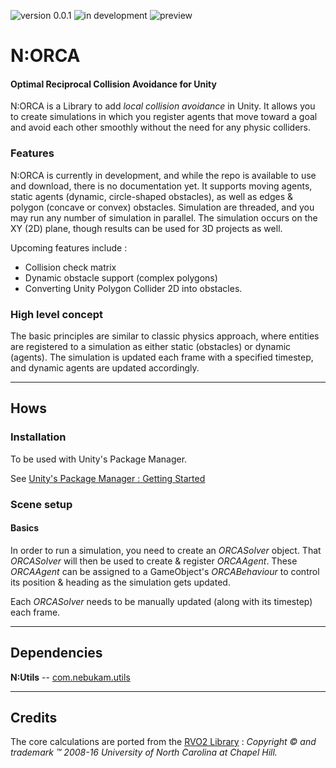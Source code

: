 ![version 0.0.1](https://img.shields.io/badge/version-0.0.1-blue.svg)
![in development](https://img.shields.io/badge/status-in%20development-blue.svg)
![preview](https://img.shields.io/badge/stage-preview-orange.svg)

# N:ORCA
#### Optimal Reciprocal Collision Avoidance for Unity

N:ORCA is a Library to add _local collision avoidance_ in Unity. It allows you to create simulations in which you register agents that move toward a goal and avoid each other smoothly without the need for any physic colliders.

### Features
N:ORCA is currently in development, and while the repo is available to use and download, there is no documentation yet. It supports moving agents, static agents (dynamic, circle-shaped obstacles), as well as edges & polygon (concave or convex) obstacles. Simulation are threaded, and you may run any number of simulation in parallel.
The simulation occurs on the XY (2D) plane, though results can be used for 3D projects as well.

Upcoming features include : 
- Collision check matrix
- Dynamic obstacle support (complex polygons)
- Converting Unity Polygon Collider 2D into obstacles.


### High level concept
The basic principles are similar to classic physics approach, where entities are registered to a simulation as either static (obstacles) or dynamic (agents). The simulation is updated each frame with a specified timestep, and dynamic agents are updated accordingly.

---
## Hows

### Installation
To be used with Unity's Package Manager.

See [Unity's Package Manager : Getting Started](https://docs.unity3d.com/Manual/upm-parts.html)

### Scene setup
#### Basics
In order to run a simulation, you need to create an _ORCASolver_ object. That _ORCASolver_ will then be used to create & register _ORCAAgent_. 
These _ORCAAgent_ can be assigned to a GameObject's _ORCABehaviour_ to control its position & heading as the simulation gets updated.

Each _ORCASolver_ needs to be manually updated (along with its timestep) each frame.


---
## Dependencies
**N:Utils** -- [com.nebukam.utils](https://github.com/Nebukam/com.nebukam.utils)

---
## Credits

The core calculations are ported from the [RVO2 Library](http://gamma.cs.unc.edu/RVO2/) : _Copyright © and trademark ™ 2008-16 University of North Carolina at Chapel Hill._
